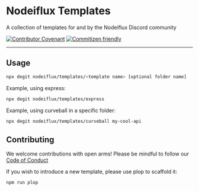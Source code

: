 # Nodeiflux Templates

A collection of templates for and by the Nodeiflux Discord community

[![Contributor Covenant](https://img.shields.io/badge/Contributor%20Covenant-2.1-4baaaa.svg)](code_of_conduct.md)
[![Commitizen friendly](https://img.shields.io/badge/commitizen-friendly-brightgreen.svg)](http://commitizen.github.io/cz-cli/)

---

## Usage

```sh
npx degit nodeiflux/templates/<template name> [optional folder name]
```

Example, using express:

```sh
npx degit nodeiflux/templates/express
```

Example, using curveball in a specific folder:

```sh
npx degit nodeiflux/templates/curveball my-cool-api
```

## Contributing
We welcome contributions with open arms! Please be mindful to follow our [Code of Conduct](code_of_conduct.md)

If you wish to introduce a new template, please use plop to scaffold it:

```sh
npm run plop
```
